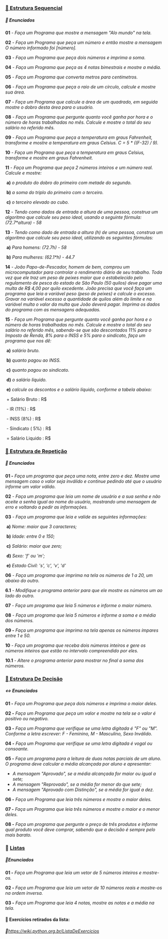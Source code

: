 ### [:file_folder: Estrutura Sequencial](https://github.com/Kmiatelli/Python-Codes/tree/master/Estrutura%20Sequencial)

##### 		:memo: Enunciados

**01** - _Faça um Programa que mostre a mensagem "Alo mundo" na tela._

**02** - _Faça um Programa que peça um número e então mostre a mensagem *O número informado foi [número]*._

**03** - _Faça um Programa que peça dois números e imprima a soma._

**04** - _Faça um Programa que peça as 4 notas bimestrais e mostre a média._

**05** - _Faça um Programa que converta metros para centímetros._

**06** - _Faça um Programa que peça o raio de um círculo, calcule e mostre sua área._

**07** - _Faça um Programa que calcule a área de um quadrado, em seguida mostre o dobro desta área para o usuário._

**08** - _Faça um Programa que pergunte quanto você ganha por hora e o número de horas trabalhadas no mês. Calcule e mostre o total do seu salário no referido mês._

**09** - _Faça um Programa que peça a temperatura em graus Fahrenheit, transforme e mostre a temperatura em graus Celsius. C = 5 * ((F-32) / 9)._

**10** - _Faça um Programa que peça a temperatura em graus Celsius, transforme e mostre em graus Fahrenheit._

**11** - _Faça um Programa que peça 2 números inteiros e um número real. Calcule e mostre:_

​		**a)** _o produto do dobro do primeiro com metade do segundo._

​		**b)** _a soma do triplo do primeiro com o terceiro._

​		**c)** _o terceiro elevado ao cubo._

**12** - _Tendo como dados de entrada a altura de uma pessoa, construa um algoritmo que calcule seu peso ideal, usando a seguinte fórmula: (72.7*altura) - 58_

**13** - _Tendo como dado de entrada a altura (h) de uma pessoa, construa um algoritmo que calcule seu peso ideal, utilizando as seguintes fórmulas:_

​		**a)** _Para homens: (72.7*h) - 58*_

​		**b)** _Para mulheres: (62.1*h) - 44.7_

**14** - _João Papo-de-Pescador, homem de bem, comprou um microcomputador para controlar o rendimento diário de seu trabalho. Toda vez que ele traz um peso de peixes maior que o estabelecido pelo regulamento de pesca do estado de São Paulo (50 quilos) deve pagar uma multa de R$ 4,00 por quilo excedente. João precisa que você faça um programa que leia a variável *peso* (peso de peixes) e calcule o excesso. Gravar na variável *excesso* a quantidade de quilos além do limite e na variável *multa* o valor da multa que João deverá pagar. Imprima os dados do programa com as mensagens adequadas._

**15** - _Faça um Programa que pergunte quanto você ganha por hora e o número de horas trabalhadas no mês. Calcule e mostre o total do seu salário no referido mês, sabendo-se que são descontados 11% para o Imposto de Renda, 8% para o INSS e 5% para o sindicato, faça um programa que nos dê:_

​		**a)** _salário bruto._

​		**b)** _quanto pagou ao INSS._

​		**c)** _quanto pagou ao sindicato._

​		**d)** _o salário líquido._

​		**e)** _calcule os descontos e o salário líquido, conforme a tabela abaixo:_

​			+ Salário Bruto : R$

​			- IR (11%) : R$

​			- INSS (8%) : R$

​			- Sindicato ( 5%) : R$

​			= Salário Liquido : R$

### [:file_folder: Estrutura de Repetição](https://github.com/Kmiatelli/Python-Codes/tree/master/Estrutura%20Repeti%C3%A7%C3%A3o) 

##### 	:repeat: Enunciados

**01 -** _Faça um programa que peça uma nota, entre zero e dez. Mostre uma mensagem caso o valor seja inválido e continue pedindo até que o usuário informe um valor válido._

**02** - _Faça um programa que leia um nome de usuário e a sua senha e não aceite a senha igual ao nome do usuário, mostrando uma mensagem de erro e voltando a pedir as informações._

**03** - _Faça um programa que leia e valide as seguintes informações:_

​		**a)** _Nome: maior que 3 caracteres;_

​		**b)** _Idade: entre 0 e 150;_

​		**c)** _Salário: maior que zero;_

​		**d)** _Sexo: 'f' ou 'm';_

​		**e)** _Estado Civil: 's', 'c', 'v', 'd'_

**06** - _Faça um programa que imprima na tela os números de 1 a 20, um abaixo do outro._

**6.1** - _Modifique o programa anterior para que ele mostre os números um ao lado do outro._

**07** - _Faça um programa que leia 5 números e informe o maior número._

**08** - _Faça um programa que leia 5 números e informe a soma e a média dos números._

**09 -** _Faça um programa que imprima na tela apenas os números ímpares entre 1 e 50._

**10** - _Faça um programa que receba dois números inteiros e gere os números inteiros que estão no intervalo compreendido por eles._

**10.1** - _Altere o programa anterior para mostrar no final a soma dos números._

### [:file_folder: Estrutura De Decisão](https://github.com/Kmiatelli/Python-Codes/tree/master/Estrutura%20Decis%C3%A3o)

##### :left_right_arrow: Enunciados

**01 -** _Faça um Programa que peça dois números e imprima o maior deles._

**02 -** _Faça um Programa que peça um valor e mostre na tela se o valor é positivo ou negativo._

**03 -** _Faça um Programa que verifique se uma letra digitada é "F" ou "M". Conforme a letra escrever: F - Feminino, M - Masculino, Sexo Inválido._

**04 -** _Faça um Programa que verifique se uma letra digitada é vogal ou consoante._

**05 -** _Faça um programa para a leitura de duas notas parciais de um aluno. O programa deve calcular a média alcançada por aluno e apresentar:_

- _A mensagem "Aprovado", se a média alcançada for maior ou igual a sete;_
- _A mensagem "Reprovado", se a média for menor do que sete;_
- _A mensagem "Aprovado com Distinção", se a média for igual a dez._

**06 -** _Faça um Programa que leia três números e mostre o maior deles._

**07 -** _Faça um Programa que leia três números e mostre o maior e o menor deles._

**08 -** _Faça um programa que pergunte o preço de três produtos e informe qual produto você deve comprar, sabendo que a decisão é sempre pelo mais barato._



### :file_folder: [Listas](https://github.com/Kmiatelli/Python-Codes/tree/master/Listas)

##### :bookmark_tabs:Enunciados

**01 -** _Faça um Programa que leia um vetor de 5 números inteiros e mostre-os._

**02 -** _Faça um Programa que leia um vetor de 10 números reais e mostre-os na ordem inversa._

**03 -** _Faça um Programa que leia 4 notas, mostre as notas e a média na tela._



#### :mag_right: Exercícios retirados da lista: 

###### :link:https://wiki.python.org.br/ListaDeExercicios













